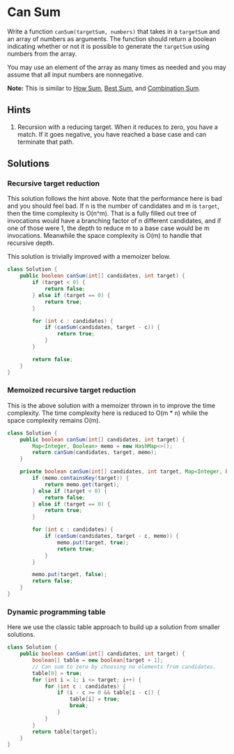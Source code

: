 # Can Sum

Write a function `canSum(targetSum, numbers)` that takes in a `targetSum` and an
array of numbers as arguments. The function should return a boolean indicating
whether or not it is possible to generate the `targetSum` using numbers from the
array.

You may use an element of the array as many times as needed and you may assume
that all input numbers are nonnegative.

**Note:** This is similar to [How Sum](how-sum), [Best Sum](best-sum), and
[Combination Sum](combination-sum).

## Hints

1. Recursion with a reducing target. When it reduces to zero, you have a match.
   If it goes negative, you have reached a base case and can terminate that
   path.

## Solutions

### Recursive target reduction

This solution follows the hint above. Note that the performance here is bad and
you should feel bad. If n is the number of candidates and m is `target`, then
the time complexity is O(n^m). That is a fully filled out tree of invocations
would have a branching factor of n different candidates, and if one of those
were 1, the depth to reduce m to a base case would be m invocations. Meanwhile
the space complexity is O(m) to handle that recursive depth.

This solution is trivially improved with a memoizer below.

```java
class Solution {
    public boolean canSum(int[] candidates, int target) {
        if (target < 0) {
            return false;
        } else if (target == 0) {
            return true;
        }

        for (int c : candidates) {
            if (canSum(candidates, target - c)) {
                return true;
            }
        }

        return false;
    }
}
```

### Memoized recursive target reduction

This is the above solution with a memoizer thrown in to improve the time
complexity. The time complexity here is reduced to O(m * n) while the
space complexity remains O(m).

```java
class Solution {
    public boolean canSum(int[] candidates, int target) {
        Map<Integer, Boolean> memo = new HashMap<>();
        return canSum(candidates, target, memo);
    }

    private boolean canSum(int[] candidates, int target, Map<Integer, Boolean> memo) {
        if (memo.containsKey(target)) {
            return memo.get(target);
        } else if (target < 0) {
            return false;
        } else if (target == 0) {
            return true;
        }

        for (int c : candidates) {
            if (canSum(candidates, target - c, memo)) {
                memo.put(target, true);
                return true;
            }
        }

        memo.put(target, false);
        return false;
    }
}
```

### Dynamic programming table

Here we use the classic table approach to build up a solution from smaller
solutions.

```java
class Solution {
    public boolean canSum(int[] candidates, int target) {
        boolean[] table = new boolean[target + 1];
        // Can sum to zero by choosing no elements from candidates.
        table[0] = true;
        for (int i = 1; i <= target; i++) {
            for (int c : candidates) {
                if (i - c >= 0 && table[i - c]) {
                    table[i] = true;
                    break;
                }
            }
        }
        return table[target];
    }
}
```
